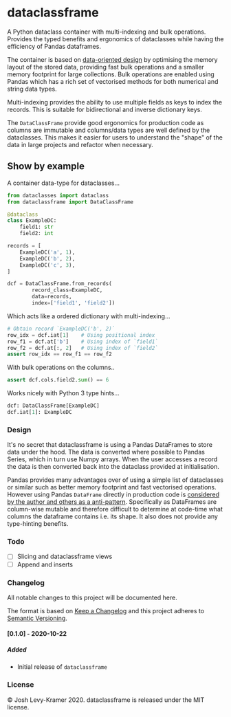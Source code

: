 # dataclassframe

A Python dataclass container with multi-indexing and bulk operations.
Provides the typed benefits and ergonomics of dataclasses while having the efficiency of Pandas dataframes.

The container is based on [data-oriented design][1] by optimising the memory layout of the stored data, providing fast
bulk operations and a smaller memory footprint for large collections.
Bulk operations are enabled using Pandas which has a rich set of vectorised methods for both numerical and string
data types.

Multi-indexing provides the ability to use multiple fields as keys to index the records.
This is suitable for bidirectional and inverse dictionary keys.

The `DataClassFrame` provide good ergonomics for production code as columns are immutable
and columns/data types are well defined by the dataclasses.
This makes it easier for users to understand the "shape" of the data in large projects and refactor when necessary.

## Show by example

A container data-type for dataclasses...
```python
from dataclasses import dataclass
from dataclassframe import DataClassFrame

@dataclass
class ExampleDC:
    field1: str
    field2: int

records = [
    ExampleDC('a', 1),
    ExampleDC('b', 2),
    ExampleDC('c', 3),
]

dcf = DataClassFrame.from_records(
        record_class=ExampleDC,
        data=records,
        index=['field1', 'field2'])
```

Which acts like a ordered dictionary with multi-indexing...
```python
# Obtain record `ExampleDC('b', 2)`
row_idx = dcf.iat[1]    # Using positional index
row_f1 = dcf.at['b']    # Using index of `field1`
row_f2 = dcf.at[:, 2]   # Using index of `field2`
assert row_idx == row_f1 == row_f2
```

With bulk operations on the columns..
```python
assert dcf.cols.field2.sum() == 6
```

Works nicely with Python 3 type hints...
```python
dcf: DataClassFrame[ExampleDC]
dcf.iat[1]: ExampleDC
```

### Design

It's no secret that dataclassframe is using a Pandas DataFrames to store data under the hood.
The data is converted where possible to Pandas Series, which in turn use Numpy arrays. When the user accesses a record the data is then converted back into the dataclass provided at initialisation.

Pandas provides many advantages over of using a simple list of dataclasses or similar such as better memory
footprint and fast vectorised operations. However using Pandas `DataFrame` directly in production code is [considered by the author and others as a anti-pattern][2].
Specifically as DataFrames are column-wise mutable and therefore difficult to determine at code-time what columns
the dataframe contains i.e. its shape. It also does not provide any type-hinting benefits.

[1]: https://jamesmcm.github.io/blog/2020/07/25/intro-dod/
[2]: https://devanla.com/posts/do-not-create-that-dataframe.html

### Todo

- [ ] Slicing and dataclassframe views
- [ ] Append and inserts

### Changelog

All notable changes to this project will be documented here.

The format is based on [Keep a Changelog](http://keepachangelog.com/en/1.0.0/)
and this project adheres to [Semantic Versioning](http://semver.org/spec/v2.0.0.html).

#### [0.1.0] - 2020-10-22
##### Added
- Initial release of `dataclassframe`


### License

© Josh Levy-Kramer 2020. dataclassframe is released under the MIT license.
